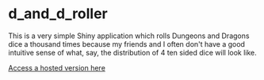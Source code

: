 # d_and_d_roller
This is a very simple Shiny application which rolls Dungeons and Dragons dice a thousand times because my friends and I often don't have a good intuitive sense of what, say, the distribution of 4 ten sided dice will look like.

[Access a hosted version here](https://chrisbeeley.net/shinyapps/d_and_d_roller/)

